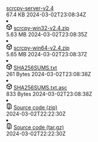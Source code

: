 <div data-view-component="true">      <div data-view-component="true" class="Box Box--condensed mt-3">

</svg>
        <a href="/Genymobile/scrcpy/releases/download/v2.4/scrcpy-server-v2.4" rel="nofollow" data-turbo="false" data-view-component="true" class="Truncate">
    <span data-view-component="true" class="Truncate-text text-bold">scrcpy-server-v2.4</span>
    <span data-view-component="true" class="Truncate-text"></span>
</a></div>      <div data-view-component="true" class="d-flex flex-auto flex-justify-end col-md-4 ml-3 ml-md-0 mt-1 mt-md-0 pl-1 pl-md-0">
          <span style="white-space: nowrap;" data-view-component="true" class="color-fg-muted text-sm-left flex-auto ml-md-3">67.4 KB</span>
          <span style="white-space: nowrap;" data-view-component="true" class="color-fg-muted text-right flex-shrink-0 flex-grow-0 ml-3"><relative-time datetime="2024-03-02T23:08:34Z" class="no-wrap" prefix="" title="Mar 3, 2024, 2:38 AM GMT+3:30">2024-03-02T23:08:34Z</relative-time></span>
</div></li>
        <li data-view-component="true" class="Box-row d-flex flex-column flex-md-row">      <div data-view-component="true" class="d-flex flex-justify-start col-12 col-lg-9">
        <svg aria-hidden="true" height="16" viewBox="0 0 16 16" version="1.1" width="16" data-view-component="true" class="octicon octicon-package color-fg-muted">
    <path d="m8.878.392 5.25 3.045c.54.314.872.89.872 1.514v6.098a1.75 1.75 0 0 1-.872 1.514l-5.25 3.045a1.75 1.75 0 0 1-1.756 0l-5.25-3.045A1.75 1.75 0 0 1 1 11.049V4.951c0-.624.332-1.201.872-1.514L7.122.392a1.75 1.75 0 0 1 1.756 0ZM7.875 1.69l-4.63 2.685L8 7.133l4.755-2.758-4.63-2.685a.248.248 0 0 0-.25 0ZM2.5 5.677v5.372c0 .09.047.171.125.216l4.625 2.683V8.432Zm6.25 8.271 4.625-2.683a.25.25 0 0 0 .125-.216V5.677L8.75 8.432Z"></path>
</svg>
        <a href="/Genymobile/scrcpy/releases/download/v2.4/scrcpy-win32-v2.4.zip" rel="nofollow" data-turbo="false" data-view-component="true" class="Truncate">
    <span data-view-component="true" class="Truncate-text text-bold">scrcpy-win32-v2.4.zip</span>
    <span data-view-component="true" class="Truncate-text"></span>
</a></div>      <div data-view-component="true" class="d-flex flex-auto flex-justify-end col-md-4 ml-3 ml-md-0 mt-1 mt-md-0 pl-1 pl-md-0">
          <span style="white-space: nowrap;" data-view-component="true" class="color-fg-muted text-sm-left flex-auto ml-md-3">5.63 MB</span>
          <span style="white-space: nowrap;" data-view-component="true" class="color-fg-muted text-right flex-shrink-0 flex-grow-0 ml-3"><relative-time datetime="2024-03-02T23:08:35Z" class="no-wrap" prefix="" title="Mar 3, 2024, 2:38 AM GMT+3:30">2024-03-02T23:08:35Z</relative-time></span>
</div></li>
        <li data-view-component="true" class="Box-row d-flex flex-column flex-md-row">      <div data-view-component="true" class="d-flex flex-justify-start col-12 col-lg-9">
        <svg aria-hidden="true" height="16" viewBox="0 0 16 16" version="1.1" width="16" data-view-component="true" class="octicon octicon-package color-fg-muted">
    <path d="m8.878.392 5.25 3.045c.54.314.872.89.872 1.514v6.098a1.75 1.75 0 0 1-.872 1.514l-5.25 3.045a1.75 1.75 0 0 1-1.756 0l-5.25-3.045A1.75 1.75 0 0 1 1 11.049V4.951c0-.624.332-1.201.872-1.514L7.122.392a1.75 1.75 0 0 1 1.756 0ZM7.875 1.69l-4.63 2.685L8 7.133l4.755-2.758-4.63-2.685a.248.248 0 0 0-.25 0ZM2.5 5.677v5.372c0 .09.047.171.125.216l4.625 2.683V8.432Zm6.25 8.271 4.625-2.683a.25.25 0 0 0 .125-.216V5.677L8.75 8.432Z"></path>
</svg>
        <a href="/Genymobile/scrcpy/releases/download/v2.4/scrcpy-win64-v2.4.zip" rel="nofollow" data-turbo="false" data-view-component="true" class="Truncate">
    <span data-view-component="true" class="Truncate-text text-bold">scrcpy-win64-v2.4.zip</span>
    <span data-view-component="true" class="Truncate-text"></span>
</a></div>      <div data-view-component="true" class="d-flex flex-auto flex-justify-end col-md-4 ml-3 ml-md-0 mt-1 mt-md-0 pl-1 pl-md-0">
          <span style="white-space: nowrap;" data-view-component="true" class="color-fg-muted text-sm-left flex-auto ml-md-3">5.65 MB</span>
          <span style="white-space: nowrap;" data-view-component="true" class="color-fg-muted text-right flex-shrink-0 flex-grow-0 ml-3"><relative-time datetime="2024-03-02T23:08:37Z" class="no-wrap" prefix="" title="Mar 3, 2024, 2:38 AM GMT+3:30">2024-03-02T23:08:37Z</relative-time></span>
</div></li>
        <li data-view-component="true" class="Box-row d-flex flex-column flex-md-row">      <div data-view-component="true" class="d-flex flex-justify-start col-12 col-lg-9">
        <svg aria-hidden="true" height="16" viewBox="0 0 16 16" version="1.1" width="16" data-view-component="true" class="octicon octicon-package color-fg-muted">
    <path d="m8.878.392 5.25 3.045c.54.314.872.89.872 1.514v6.098a1.75 1.75 0 0 1-.872 1.514l-5.25 3.045a1.75 1.75 0 0 1-1.756 0l-5.25-3.045A1.75 1.75 0 0 1 1 11.049V4.951c0-.624.332-1.201.872-1.514L7.122.392a1.75 1.75 0 0 1 1.756 0ZM7.875 1.69l-4.63 2.685L8 7.133l4.755-2.758-4.63-2.685a.248.248 0 0 0-.25 0ZM2.5 5.677v5.372c0 .09.047.171.125.216l4.625 2.683V8.432Zm6.25 8.271 4.625-2.683a.25.25 0 0 0 .125-.216V5.677L8.75 8.432Z"></path>
</svg>
        <a href="/Genymobile/scrcpy/releases/download/v2.4/SHA256SUMS.txt" rel="nofollow" data-turbo="false" data-view-component="true" class="Truncate">
    <span data-view-component="true" class="Truncate-text text-bold">SHA256SUMS.txt</span>
    <span data-view-component="true" class="Truncate-text"></span>
</a></div>      <div data-view-component="true" class="d-flex flex-auto flex-justify-end col-md-4 ml-3 ml-md-0 mt-1 mt-md-0 pl-1 pl-md-0">
          <span style="white-space: nowrap;" data-view-component="true" class="color-fg-muted text-sm-left flex-auto ml-md-3">261 Bytes</span>
          <span style="white-space: nowrap;" data-view-component="true" class="color-fg-muted text-right flex-shrink-0 flex-grow-0 ml-3"><relative-time datetime="2024-03-02T23:08:38Z" class="no-wrap" prefix="" title="Mar 3, 2024, 2:38 AM GMT+3:30">2024-03-02T23:08:38Z</relative-time></span>
</div></li>
        <li data-view-component="true" class="Box-row d-flex flex-column flex-md-row">      <div data-view-component="true" class="d-flex flex-justify-start col-12 col-lg-9">
        <svg aria-hidden="true" height="16" viewBox="0 0 16 16" version="1.1" width="16" data-view-component="true" class="octicon octicon-package color-fg-muted">
    <path d="m8.878.392 5.25 3.045c.54.314.872.89.872 1.514v6.098a1.75 1.75 0 0 1-.872 1.514l-5.25 3.045a1.75 1.75 0 0 1-1.756 0l-5.25-3.045A1.75 1.75 0 0 1 1 11.049V4.951c0-.624.332-1.201.872-1.514L7.122.392a1.75 1.75 0 0 1 1.756 0ZM7.875 1.69l-4.63 2.685L8 7.133l4.755-2.758-4.63-2.685a.248.248 0 0 0-.25 0ZM2.5 5.677v5.372c0 .09.047.171.125.216l4.625 2.683V8.432Zm6.25 8.271 4.625-2.683a.25.25 0 0 0 .125-.216V5.677L8.75 8.432Z"></path>
</svg>
        <a href="/Genymobile/scrcpy/releases/download/v2.4/SHA256SUMS.txt.asc" rel="nofollow" data-turbo="false" data-view-component="true" class="Truncate">
    <span data-view-component="true" class="Truncate-text text-bold">SHA256SUMS.txt.asc</span>
    <span data-view-component="true" class="Truncate-text"></span>
</a></div>      <div data-view-component="true" class="d-flex flex-auto flex-justify-end col-md-4 ml-3 ml-md-0 mt-1 mt-md-0 pl-1 pl-md-0">
          <span style="white-space: nowrap;" data-view-component="true" class="color-fg-muted text-sm-left flex-auto ml-md-3">833 Bytes</span>
          <span style="white-space: nowrap;" data-view-component="true" class="color-fg-muted text-right flex-shrink-0 flex-grow-0 ml-3"><relative-time datetime="2024-03-02T23:08:38Z" class="no-wrap" prefix="" title="Mar 3, 2024, 2:38 AM GMT+3:30">2024-03-02T23:08:38Z</relative-time></span>
</div></li>
        <li data-view-component="true" class="Box-row d-flex flex-column flex-md-row">      <div data-view-component="true" class="d-flex flex-justify-start col-12 col-lg-9">
        <svg aria-hidden="true" height="16" viewBox="0 0 16 16" version="1.1" width="16" data-view-component="true" class="octicon octicon-file-zip color-fg-muted">
    <path d="M3.5 1.75v11.5c0 .09.048.173.126.217a.75.75 0 0 1-.752 1.298A1.748 1.748 0 0 1 2 13.25V1.75C2 .784 2.784 0 3.75 0h5.586c.464 0 .909.185 1.237.513l2.914 2.914c.329.328.513.773.513 1.237v8.586A1.75 1.75 0 0 1 12.25 15h-.5a.75.75 0 0 1 0-1.5h.5a.25.25 0 0 0 .25-.25V4.664a.25.25 0 0 0-.073-.177L9.513 1.573a.25.25 0 0 0-.177-.073H7.25a.75.75 0 0 1 0 1.5h-.5a.75.75 0 0 1 0-1.5h-3a.25.25 0 0 0-.25.25Zm3.75 8.75h.5c.966 0 1.75.784 1.75 1.75v3a.75.75 0 0 1-.75.75h-2.5a.75.75 0 0 1-.75-.75v-3c0-.966.784-1.75 1.75-1.75ZM6 5.25a.75.75 0 0 1 .75-.75h.5a.75.75 0 0 1 0 1.5h-.5A.75.75 0 0 1 6 5.25Zm.75 2.25h.5a.75.75 0 0 1 0 1.5h-.5a.75.75 0 0 1 0-1.5ZM8 6.75A.75.75 0 0 1 8.75 6h.5a.75.75 0 0 1 0 1.5h-.5A.75.75 0 0 1 8 6.75ZM8.75 3h.5a.75.75 0 0 1 0 1.5h-.5a.75.75 0 0 1 0-1.5ZM8 9.75A.75.75 0 0 1 8.75 9h.5a.75.75 0 0 1 0 1.5h-.5A.75.75 0 0 1 8 9.75Zm-1 2.5v2.25h1v-2.25a.25.25 0 0 0-.25-.25h-.5a.25.25 0 0 0-.25.25Z"></path>
</svg>
        <a href="/Genymobile/scrcpy/archive/refs/tags/v2.4.zip" rel="nofollow" data-turbo="false" data-view-component="true" class="Truncate">
    <span data-view-component="true" class="Truncate-text text-bold">Source code</span>
    <span data-view-component="true" class="Truncate-text">(zip)</span>
</a></div>      <div data-view-component="true" class="d-flex flex-auto flex-justify-end col-md-4 ml-3 ml-md-0 mt-1 mt-md-0 pl-1 pl-md-0">
          <span style="white-space: nowrap;" data-view-component="true" class="color-fg-muted text-right flex-shrink-0 flex-grow-0 ml-3"><relative-time datetime="2024-03-02T22:22:30Z" class="no-wrap" prefix="" title="Mar 3, 2024, 1:52 AM GMT+3:30">2024-03-02T22:22:30Z</relative-time></span>
</div></li>
        <li data-view-component="true" class="Box-row d-flex flex-column flex-md-row">      <div data-view-component="true" class="d-flex flex-justify-start col-12 col-lg-9">
        <svg aria-hidden="true" height="16" viewBox="0 0 16 16" version="1.1" width="16" data-view-component="true" class="octicon octicon-file-zip color-fg-muted">
    <path d="M3.5 1.75v11.5c0 .09.048.173.126.217a.75.75 0 0 1-.752 1.298A1.748 1.748 0 0 1 2 13.25V1.75C2 .784 2.784 0 3.75 0h5.586c.464 0 .909.185 1.237.513l2.914 2.914c.329.328.513.773.513 1.237v8.586A1.75 1.75 0 0 1 12.25 15h-.5a.75.75 0 0 1 0-1.5h.5a.25.25 0 0 0 .25-.25V4.664a.25.25 0 0 0-.073-.177L9.513 1.573a.25.25 0 0 0-.177-.073H7.25a.75.75 0 0 1 0 1.5h-.5a.75.75 0 0 1 0-1.5h-3a.25.25 0 0 0-.25.25Zm3.75 8.75h.5c.966 0 1.75.784 1.75 1.75v3a.75.75 0 0 1-.75.75h-2.5a.75.75 0 0 1-.75-.75v-3c0-.966.784-1.75 1.75-1.75ZM6 5.25a.75.75 0 0 1 .75-.75h.5a.75.75 0 0 1 0 1.5h-.5A.75.75 0 0 1 6 5.25Zm.75 2.25h.5a.75.75 0 0 1 0 1.5h-.5a.75.75 0 0 1 0-1.5ZM8 6.75A.75.75 0 0 1 8.75 6h.5a.75.75 0 0 1 0 1.5h-.5A.75.75 0 0 1 8 6.75ZM8.75 3h.5a.75.75 0 0 1 0 1.5h-.5a.75.75 0 0 1 0-1.5ZM8 9.75A.75.75 0 0 1 8.75 9h.5a.75.75 0 0 1 0 1.5h-.5A.75.75 0 0 1 8 9.75Zm-1 2.5v2.25h1v-2.25a.25.25 0 0 0-.25-.25h-.5a.25.25 0 0 0-.25.25Z"></path>
</svg>
        <a href="/Genymobile/scrcpy/archive/refs/tags/v2.4.tar.gz" rel="nofollow" data-turbo="false" data-view-component="true" class="Truncate">
    <span data-view-component="true" class="Truncate-text text-bold">Source code</span>
    <span data-view-component="true" class="Truncate-text">(tar.gz)</span>
</a></div>      <div data-view-component="true" class="d-flex flex-auto flex-justify-end col-md-4 ml-3 ml-md-0 mt-1 mt-md-0 pl-1 pl-md-0">
          <span style="white-space: nowrap;" data-view-component="true" class="color-fg-muted text-right flex-shrink-0 flex-grow-0 ml-3"><relative-time datetime="2024-03-02T22:22:30Z" class="no-wrap" prefix="" title="Mar 3, 2024, 1:52 AM GMT+3:30">2024-03-02T22:22:30Z</relative-time></span>
</div></li>
</ul>  
</div>
</div>
